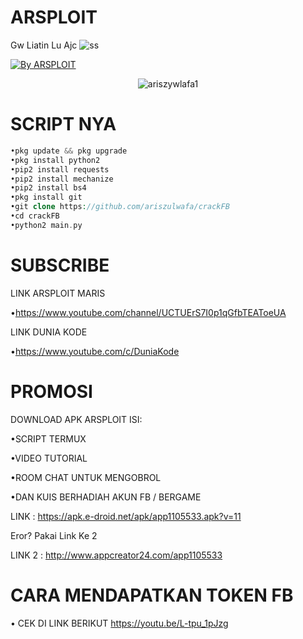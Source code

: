 # ARSPLOIT
Gw Liatin Lu Ajc
![ss](https://github.com/ariszulwafa/crackFB/blob/main/1200px-Tux.svg.png)
<p align="left">
<a href="#"><img title="By ARSPLOIT" src="https://img.shields.io/badge/AUTHOR:%20ARSPLOIT-green?colorA=%23ff0000&colorB=%23017e40&style=for-the-badge"></a> 
<p align="center"> <img src=https://github-readme-stats.vercel.app/api?username=ariszywlafa1&show_icons=true&theme=tokyonight alt=ariszywlafa1 /> </p>

# SCRIPT NYA
```php
•pkg update && pkg upgrade
•pkg install python2
•pip2 install requests
•pip2 install mechanize
•pip2 install bs4
•pkg install git
•git clone https://github.com/ariszulwafa/crackFB
•cd crackFB
•python2 main.py

```
# SUBSCRIBE 
LINK ARSPLOIT MARIS

•https://www.youtube.com/channel/UCTUErS7I0p1qGfbTEAToeUA

LINK DUNIA KODE

•https://www.youtube.com/c/DuniaKode

# PROMOSI
DOWNLOAD APK ARSPLOIT
ISI:

•SCRIPT TERMUX

•VIDEO TUTORIAL

•ROOM CHAT UNTUK MENGOBROL

•DAN KUIS BERHADIAH AKUN FB / BERGAME

LINK : https://apk.e-droid.net/apk/app1105533.apk?v=11

Eror? Pakai Link Ke 2

LINK 2 : http://www.appcreator24.com/app1105533

# CARA MENDAPATKAN TOKEN FB
• CEK DI LINK BERIKUT https://youtu.be/L-tpu_1pJzg
